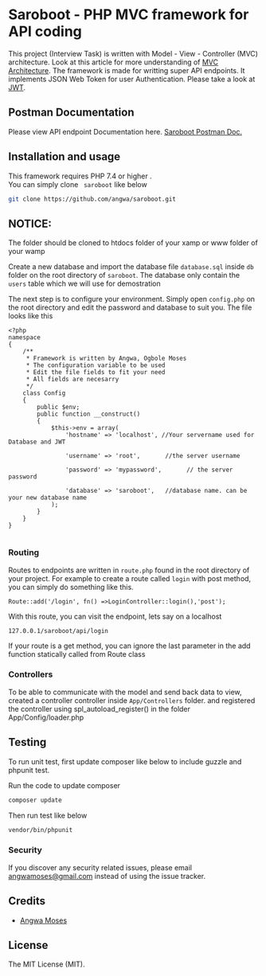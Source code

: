 # Saroboot - PHP MVC framework for API coding

This project (Interview Task) is written with Model - View - Controller (MVC) architecture. Look at this article for more understanding of [MVC Architecture](https://www.javatpoint.com/php-mvc-architecture). The framework is made for writting super API endpoints. It implements JSON Web Token for user  Authentication. Please take a look at  [JWT](https://jwt.io/). 

## Postman Documentation
Please view API endpoint Documentation here. [Saroboot Postman Doc.](https://documenter.getpostman.com/view/13952977/TzCL8TrA) 

## Installation and usage

This framework requires PHP 7.4  or higher
.  
You can simply clone  `` saroboot`` like below

```bash
git clone https://github.com/angwa/saroboot.git
```
## NOTICE: 
The folder should be cloned to htdocs folder of your xamp or www folder of your wamp

Create a new database and import the database file ```database.sql``` inside ```db``` folder on the root directory of ```saroboot```. The database only contain the  ```users``` table which we will use for demostration

The next step is to configure your environment. Simply open ```config.php``` on the root directory and edit the password and database to suit you. The file looks like this
```
<?php
namespace
{
    /**
     * Framework is written by Angwa, Ogbole Moses
     * The configuration variable to be used
     * Edit the file fields to fit your need
     * All fields are necesarry
     */
    class Config
    {
        public $env;
        public function __construct()
        {
            $this->env = array(
                'hostname' => 'localhost', //Your servername used for Database and JWT

                'username' => 'root',       //the server username

                'password' => 'mypassword',       // the server password

                'database' => 'saroboot',   //database name. can be your new database name
            );
        }
    }
}


```
### Routing

Routes to endpoints are written in ```route.php``` found in the root directory of your project. For example to create a route called ```login``` with post method, you can simply do something like this.

```
Route::add('/login', fn() =>LoginController::login(),'post');
```
With this route, you can visit the endpoint, lets say on a localhost
```
127.0.0.1/saroboot/api/login
```
If your route is a get method, you can ignore the last parameter in the add function statically called from Route class

### Controllers
To be able to communicate with the model and send back data to view, created a controller controller inside ```App/Controllers``` folder.  and registered the controller using spl_autoload_register() in the folder App/Config/loader.php


## Testing

To run unit test, first update composer like below to include guzzle and phpunit test.

Run the code to update composer
```bash
composer update
```
Then run test like below

``` bash
vendor/bin/phpunit
```


### Security

If you discover any security related issues, please email angwamoses@gmail.com instead of using the issue tracker.

## Credits

- [Angwa Moses](https://github.com/angwa)


## License

The MIT License (MIT).

